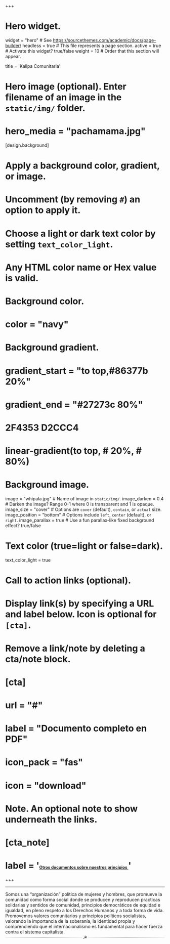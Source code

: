 +++
# Hero widget.
widget = "hero"  # See https://sourcethemes.com/academic/docs/page-builder/
headless = true  # This file represents a page section.
active = true  # Activate this widget? true/false
weight = 10  # Order that this section will appear.

title = 'Kallpa Comunitaria'

# Hero image (optional). Enter filename of an image in the `static/img/` folder.
# hero_media = "pachamama.jpg"

[design.background]
  # Apply a background color, gradient, or image.
  #   Uncomment (by removing `#`) an option to apply it.
  #   Choose a light or dark text color by setting `text_color_light`.
  #   Any HTML color name or Hex value is valid.

  # Background color.
  # color = "navy"  

  # Background gradient.
  # gradient_start = "to top,#86377b 20%"
  # gradient_end = "#27273c 80%"
  #  2F4353   D2CCC4   
  # linear-gradient(to top, # 20%, # 80%)


  # Background image.
   image = "whipala.jpg"        # Name of image in `static/img/`.
   image_darken = 0.4          # Darken the image? Range 0-1 where 0 is transparent and 1 is opaque.
   image_size = "cover"        # Options are `cover` (default), `contain`, or `actual` size.
   image_position = "bottom"   # Options include `left`, `center` (default), or `right`.
   image_parallax = true       # Use a fun parallax-like fixed background effect? true/false

  # Text color (true=light or false=dark).
  text_color_light = true

# Call to action links (optional).
#   Display link(s) by specifying a URL and label below. Icon is optional for `[cta]`.
#   Remove a link/note by deleting a cta/note block.
# [cta]
#   url = "#"
#   label = "Documento completo en PDF"
#   icon_pack = "fas"
#   icon = "download"
  
# Note. An optional note to show underneath the links.
# [cta_note]
#   label = '<a style="font-size: 0.8rem;" href="#">Otros documentos sobre nuestros principios  </a>'

+++
<br>
<hr>
Somos una “organización” política de mujeres y hombres, que promueve la comunidad como forma social donde se producen y reproducen practicas solidarias y sentidos de comunidad, principios democráticos de equidad e igualdad, en pleno respeto a los Derechos Humanos y a toda forma de vida. Promovemos valores comunitarios y principios políticos socialistas, valorando la importancia de la soberanía, la identidad propia y comprendiendo que el internacionalismo es fundamental para hacer fuerza contra el sistema capitalista.


<style>
.separator {
    display: flex;
    align-items: center;
    text-align: center;
}
.separator::before, .separator::after {
    content: '';
    flex: 1;
    border: 0;
    height: 1px;
    background: #333;
    background-image: none;
    background-image: linear-gradient(to right, #ccc, #333, #ccc);
}
.separator::before {
    margin-right: .25em;
}
.separator::after {
    margin-left: .25em;
}
</style>
<div class="separator"> &#x262D; </div>



